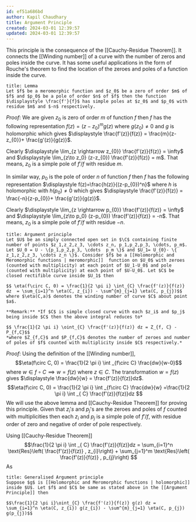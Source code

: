 ```yaml
---
id: ef51a686bd
author: Kapil Chaudhary
title: Argument Principle
created: 2024-03-01 12:39:57
updated: 2024-03-01 12:39:57
---
```

This principle is the consequence of the [[Cauchy-Residue Theorem]]. It connects the [[Winding number]] of a curve with the number of zeros and poles inside the curve. It has some useful applications in the form of Rouche's theorem to find the location of the zeroes and poles of a function inside the curve.

```ad-lemma
title: Lemma
Let $f$ be a meromorphic function and $z_0$ be a zero of order $m$ of $f$ and $p_0$ be a pole of order $n$ of $f$ then the function $\displaystyle \frac{f'}{f}$ has simple poles at $z_0$ and $p_0$ with residue $m$ and $-n$ respectively.
```

*Proof*: We are given $z_0$ is zero of order $m$ of function $f$ then $f$ has the following representation $f(z)=(z-z_0)^m g(z)$ where $g(z_0) \neq 0$ and $g$ is holomorphic which gives $\displaystyle \frac{f'(z)}{f(z)} = \frac{m}{z-z_{0}}+ \frac{g'(z)}{g(z)}$.

Clearly $\displaystyle \lim_{z \rightarrow z_{0}} \frac{f'(z)}{f(z)} = \infty$ and $\displaystyle \lim_{z\to z_0} (z-z_{0}) \frac{f'(z)}{f(z)} = m$. That means, $z_0$ is a simple pole of $f'/f$ with residue $m$.

In similar way, $p_0$ is the pole of order $n$ of function $f$ then $f$ has the following representation 
$\displaystyle f(z)=\frac{h(z)}{(z-p_{0})^n}$ where $h$ is holomorphic with $h(p_0)\neq 0$ which gives $\displaystyle \frac{f'(z)}{f(z)} = \frac{-n}{z-p_{0}}+ \frac{g'(z)}{g(z)}$.

Clearly $\displaystyle \lim_{z \rightarrow p_{0}} \frac{f'(z)}{f(z)} = \infty$ and $\displaystyle \lim_{z\to p_0} (z-p_{0}) \frac{f'(z)}{f(z)} = -n$. That means, $z_0$ is a simple pole of $f'/f$ with residue $-n$.
$$\tag*{Q.E.D.}$$


```ad-theorem
title: Argument principle
Let $U$ be an simply connected open set in $\C$ containing finite number of points $z_1,z_2,z_3, \cdots z_n, p_1,p_2,p_3, \cdots, p_m$. Let $U_0 = U - \{p_1,p_2,p_3, \cdots  p_m \}$ and $U_1= U_{0}- \{ z_1,z_2,z_3, \cdots z_n \}$. Consider $f$ be a [[Holomorphic and Meromorphic functions | meromorphic]]  function on $U_0$ with zeroes (counted with multiplicity) at each point of $U_1-U_0$ and pole (counted with multiplicity) at each point of $U-U_0$. Let $C$ be closed rectifible curve inside $U_1$ then 

$$ \eta(f\circ C, 0) = \frac{1}{2 \pi i} \int_{C} \frac{f'(z)}{f(z)} dz  = \sum_{i=1}^n \eta(C, z_{i}) - \sum^{m}_{j=1} \eta(C, p_{j})$$
where $\eta(C,a)$ denotes the winding number of curve $C$ about point $a$.

**Remark:** *If $C$ is simple closed curve with each $z_i$ and $p_j$ being inside $C$ then the above integral reduces to*

$$ \frac{1}{2 \pi i} \oint_{C} \frac{f'(z)}{f(z)} dz = Z_{f, C} - P_{f,C}$$ 
*where $Z_{f,C}$ and $P_{f,C}$ denotes the number of zeroes and number of poles of $f$ counted with multiplicity inside $C$ respectively.*
```

*Proof*: Using the definition of the [[Winding number]], $$\eta(f\circ C, 0) = \frac{1}{2 \pi i} \int _{f\circ C} \frac{dw}{w-0}$$ where $w\in f\circ C \implies w=f(z)$ where $z \in C$. The transformation $w=f(z)$ gives $\displaystyle \frac{dw}{w} = \frac{f'(z)}{f(z)}dz$.
$$\eta(f\circ C, 0) = \frac{1}{2 \pi i} \int _{f\circ C} \frac{dw}{w} =\frac{1}{2 \pi i} \int _{ C} \frac{f'(z)}{f(z)}dz  $$
We will use the above lemma and [[Cauchy-Residue Theorem]] for proving this principle.
Given that $z_i's$ and $p_j$'s are the zeroes and poles of $f$ counted with multiplicities then each $z_i$ and $p_j$ is a simple pole of $f'/f$, with residue order of zero and negative of order of pole respectively.

Using [[Cauchy-Residue Theorem]] 
$$\frac{1}{2 \pi i} \int _{ C} \frac{f'(z)}{f(z)}dz  = \sum_{i=1}^n \text{Res}\left( \frac{f'(z)}{f(z)} , z_{i}\right) +  \sum_{j=1}^m \text{Res}\left( \frac{f'(z)}{f(z)} , p_{j}\right) $$
As


$$\tag*{Q.E.D.}$$
```ad-theorem
title: Generalised Argument principle
Suppose $g$ is [[Holomorphic and Meromorphic functions | holomorphic]] inside $U$. Let $f$ and $C$ be same as stated above in the [[Argument Principle]] then

$$\frac{1}{2 \pi i}\oint_{C} \frac{f'(z)}{f(z)} g(z) dz =  \sum_{i=1}^n \eta(C, z_{i}) g(z_{i}) - \sum^{m}_{j=1} \eta(C, p_{j}) g(p_{j})$$
```